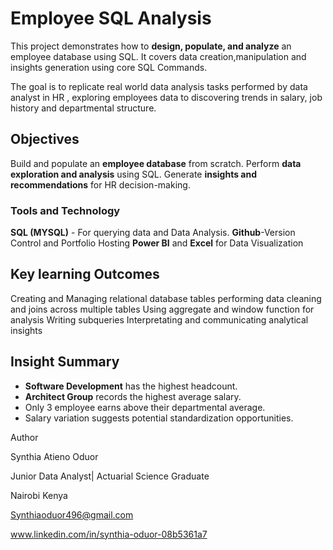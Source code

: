 # Employee SQL Analysis

This project demonstrates how to **design, populate, and analyze** an employee database using SQL.
It covers data creation,manipulation and insights generation using core SQL Commands.

The goal is to replicate real world data analysis tasks performed by data analyst in HR , exploring  employees data to discovering trends in salary, job history and departmental structure.

## Objectives
Build and populate an **employee database** from scratch.
Perform **data exploration and analysis** using SQL.
Generate **insights and recommendations** for HR decision-making.

### Tools and Technology
**SQL (MYSQL)** - For querying data and Data Analysis.
**Github**-Version Control and Portfolio Hosting
**Power BI** and **Excel** for Data Visualization

## Key learning Outcomes
Creating and Managing relational database tables
performing data cleaning and joins across multiple tables
Using aggregate and window function for analysis
Writing subqueries
Interpretating and communicating analytical insights

## Insight Summary
- **Software Development** has the highest headcount.  
- **Architect Group** records the highest average salary.  
- Only 3 employee earns above their departmental average.  
- Salary variation suggests potential standardization opportunities.  



Author 

Synthia Atieno Oduor

Junior Data Analyst| Actuarial Science Graduate

Nairobi Kenya


Synthiaoduor496@gmail.com

www.linkedin.com/in/synthia-oduor-08b5361a7
